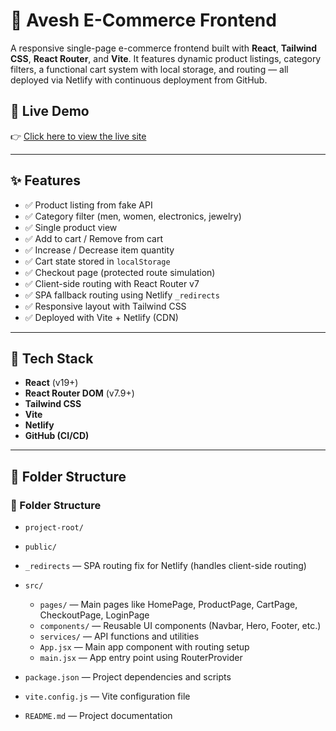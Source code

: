 # 🛒 Avesh E-Commerce Frontend

A responsive single-page e-commerce frontend built with **React**, **Tailwind CSS**, **React Router**, and **Vite**. It features dynamic product listings, category filters, a functional cart system with local storage, and routing — all deployed via Netlify with continuous deployment from GitHub.

## 🔗 Live Demo

👉 [Click here to view the live site](https://ecommerce-frontend-avesh.netlify.app/)

---

## ✨ Features

- ✅ Product listing from fake API
- ✅ Category filter (men, women, electronics, jewelry)
- ✅ Single product view
- ✅ Add to cart / Remove from cart
- ✅ Increase / Decrease item quantity
- ✅ Cart state stored in `localStorage`
- ✅ Checkout page (protected route simulation)
- ✅ Client-side routing with React Router v7
- ✅ SPA fallback routing using Netlify `_redirects`
- ✅ Responsive layout with Tailwind CSS
- ✅ Deployed with Vite + Netlify (CDN)

---

## 🧱 Tech Stack

- **React** (v19+)
- **React Router DOM** (v7.9+)
- **Tailwind CSS**
- **Vite**
- **Netlify**
- **GitHub (CI/CD)**

---

## 📁 Folder Structure

### 📁 Folder Structure

- `project-root/`
- `public/`
- `_redirects` — SPA routing fix for Netlify (handles client-side routing)

- `src/`
  - `pages/` — Main pages like HomePage, ProductPage, CartPage, CheckoutPage, LoginPage
  - `components/` — Reusable UI components (Navbar, Hero, Footer, etc.)
  - `services/` — API functions and utilities
  - `App.jsx` — Main app component with routing setup
  - `main.jsx` — App entry point using RouterProvider
- `package.json` — Project dependencies and scripts
- `vite.config.js` — Vite configuration file
- `README.md` — Project documentation
